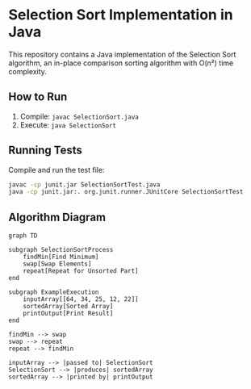 # Selection Sort Implementation in Java

This repository contains a Java implementation of the Selection Sort algorithm, 
an in-place comparison sorting algorithm with O(n²) time complexity.

## How to Run
1. Compile: `javac SelectionSort.java`
2. Execute: `java SelectionSort`

## Running Tests
Compile and run the test file:
```bash
javac -cp junit.jar SelectionSortTest.java
java -cp junit.jar:. org.junit.runner.JUnitCore SelectionSortTest
```

## Algorithm Diagram
```mermaid
graph TD

subgraph SelectionSortProcess
    findMin[Find Minimum]
    swap[Swap Elements]
    repeat[Repeat for Unsorted Part]
end

subgraph ExampleExecution
    inputArray[[64, 34, 25, 12, 22]]
    sortedArray[Sorted Array]
    printOutput[Print Result]
end

findMin --> swap
swap --> repeat
repeat --> findMin

inputArray --> |passed to| SelectionSort
SelectionSort --> |produces| sortedArray
sortedArray --> |printed by| printOutput
```
